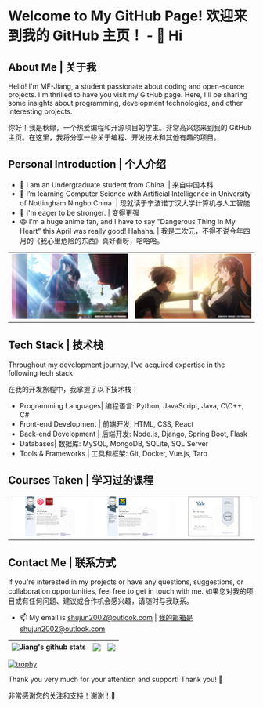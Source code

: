 
# Welcome to My GitHub Page! 欢迎来到我的 GitHub 主页！ - 👋 Hi

## About Me | 关于我 

Hello! I'm MF-Jiang, a student passionate about coding and open-source projects. I'm thrilled to have you visit my GitHub page. Here, I'll be sharing some insights about programming, development technologies, and other interesting projects.

你好！我是秋绿，一个热爱编程和开源项目的学生。非常高兴您来到我的 GitHub 主页。在这里，我将分享一些关于编程、开发技术和其他有趣的项目。

## Personal Introduction | 个人介绍 

- 👀 I am an Undergraduate student from China. | 来自中国本科
- 🌱 I’m learning Computer Science with Artificial Intelligence in University of Nottingham Ningbo China. | 现就读于宁波诺丁汉大学计算机与人工智能
- 💞️ I'm eager to be stronger. | 变得更强
- 😄 I'm a huge anime fan, and I have to say "Dangerous Thing in My Heart" this April was really good! Hahaha. | 我是二次元，不得不说今年四月的《我心里危险的东西》真好看呀，哈哈哈。

<table>
  <tr>
    <td>
      <img src="Picture/DangerHeart.jpg" alt="DangerHeart" width="300px">
    </td>
    <td>
      <img src="Picture/DangerHeart1.jpg" alt="DangerHeart1" width="300px">
    </td>
  </tr>
</table>

## Tech Stack | 技术栈

Throughout my development journey, I've acquired expertise in the following tech stack:

在我的开发旅程中，我掌握了以下技术栈：

- Programming Languages| 编程语言: Python, JavaScript, Java, C\C++, C#
- Front-end Development | 前端开发: HTML, CSS, React
- Back-end Development | 后端开发: Node.js, Django, Spring Boot, Flask
- Databases| 数据库: MySQL, MongoDB, SQLite, SQL Server
- Tools & Frameworks | 工具和框架: Git, Docker, Vue.js, Taro

## Courses Taken | 学习过的课程

<table>
  <tr>
    <td>
      <img src="Picture/CERTIFICATE_LANDING_PAGE~VQENELP83474.png" alt="Machine Learning" width="400px">
    </td>
    <td>
      <img src="Picture/CERTIFICATE_LANDING_PAGE~H49SMSB229XQ.png" alt="Data Science" width="400px">
    </td>
    <td>
      <img src="Picture/CERTIFICATE_LANDING_PAGE~EJBLJ9GLYEB6.png" alt="Yale" width="400px">
    </td>
  </tr>
</table>


## Contact Me | 联系方式  

If you're interested in my projects or have any questions, suggestions, or collaboration opportunities, feel free to get in touch with me.
如果您对我的项目或有任何问题、建议或合作机会感兴趣，请随时与我联系。
- 📫 My email is shujun2002@outlook.com | 我的邮箱是shujun2002@outlook.com

| <img align="center" src="https://readme-stats.clckblog.space/api?username=MF-Jiang&theme=tokyonight&show_icons=true&count_private=true" alt="Jiang's github stats" /> | <img align="center" src="https://github-readme-streak-stats.herokuapp.com/?user=MF-Jiang&include_all_commits=true&hide_border=true&theme=dark" /> | <img align="center" src="https://readme-stats.clckblog.space/api/top-langs?username=MF-Jiang&show_icons=true&theme=radical&langs_count=10&layout=compact" /> |
| ------------- | ------------- | ------------- |

[![trophy](https://github-profile-trophy.vercel.app/?username=MF-Jiang&row=1&column=8&theme=onedark)](https://github.com/ryo-ma/github-profile-trophy) 

Thank you very much for your attention and support! Thank you! 🙏

非常感谢您的关注和支持！谢谢！🙏


